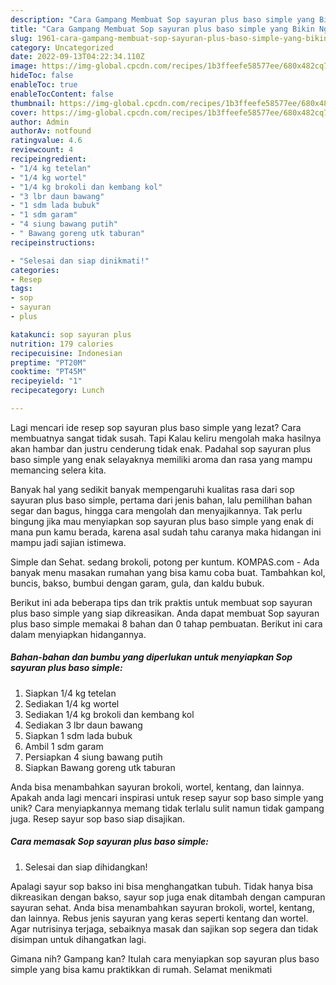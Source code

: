 ```yaml
---
description: "Cara Gampang Membuat Sop sayuran plus baso simple yang Bikin Ngiler"
title: "Cara Gampang Membuat Sop sayuran plus baso simple yang Bikin Ngiler"
slug: 1961-cara-gampang-membuat-sop-sayuran-plus-baso-simple-yang-bikin-ngiler
category: Uncategorized
date: 2022-09-13T04:22:34.110Z
image: https://img-global.cpcdn.com/recipes/1b3ffeefe58577ee/680x482cq70/sop-sayuran-plus-baso-simple-foto-resep-utama.jpg
hideToc: false
enableToc: true
enableTocContent: false
thumbnail: https://img-global.cpcdn.com/recipes/1b3ffeefe58577ee/680x482cq70/sop-sayuran-plus-baso-simple-foto-resep-utama.jpg
cover: https://img-global.cpcdn.com/recipes/1b3ffeefe58577ee/680x482cq70/sop-sayuran-plus-baso-simple-foto-resep-utama.jpg
author: Admin
authorAv: notfound
ratingvalue: 4.6
reviewcount: 4
recipeingredient:
- "1/4 kg tetelan"
- "1/4 kg wortel"
- "1/4 kg brokoli dan kembang kol"
- "3 lbr daun bawang"
- "1 sdm lada bubuk"
- "1 sdm garam"
- "4 siung bawang putih"
- " Bawang goreng utk taburan"
recipeinstructions:

- "Selesai dan siap dinikmati!"
categories:
- Resep
tags:
- sop
- sayuran
- plus

katakunci: sop sayuran plus 
nutrition: 179 calories
recipecuisine: Indonesian
preptime: "PT20M"
cooktime: "PT45M"
recipeyield: "1"
recipecategory: Lunch

---
```



Lagi mencari ide resep sop sayuran plus baso simple yang lezat? Cara membuatnya sangat tidak susah. Tapi Kalau keliru mengolah maka hasilnya akan hambar dan justru cenderung tidak enak. Padahal sop sayuran plus baso simple yang enak selayaknya memiliki aroma dan rasa yang mampu memancing selera kita.


Banyak hal yang sedikit banyak mempengaruhi kualitas rasa dari sop sayuran plus baso simple, pertama dari jenis bahan, lalu pemilihan bahan segar dan bagus, hingga cara mengolah dan menyajikannya. Tak perlu bingung jika mau menyiapkan sop sayuran plus baso simple yang enak di mana pun kamu berada, karena asal sudah tahu caranya maka hidangan ini mampu jadi sajian istimewa.

Simple dan Sehat. sedang brokoli, potong per kuntum. KOMPAS.com - Ada banyak menu masakan rumahan yang bisa kamu coba buat. Tambahkan kol, buncis, bakso, bumbui dengan garam, gula, dan kaldu bubuk.


Berikut ini ada beberapa tips dan trik praktis untuk membuat sop sayuran plus baso simple yang siap dikreasikan. Anda dapat membuat Sop sayuran plus baso simple memakai 8 bahan dan 0 tahap pembuatan. Berikut ini cara dalam menyiapkan hidangannya.

<!--inarticleads1-->

##### Bahan-bahan dan bumbu yang diperlukan untuk menyiapkan Sop sayuran plus baso simple:

1. Siapkan 1/4 kg tetelan
1. Sediakan 1/4 kg wortel
1. Sediakan 1/4 kg brokoli dan kembang kol
1. Sediakan 3 lbr daun bawang
1. Siapkan 1 sdm lada bubuk
1. Ambil 1 sdm garam
1. Persiapkan 4 siung bawang putih
1. Siapkan  Bawang goreng utk taburan


Anda bisa menambahkan sayuran brokoli, wortel, kentang, dan lainnya. Apakah anda lagi mencari inspirasi untuk resep sayur sop baso simple yang unik? Cara menyiapkannya memang tidak terlalu sulit namun tidak gampang juga. Resep sayur sop baso siap disajikan. 

<!--inarticleads2-->

##### Cara memasak Sop sayuran plus baso simple:


1. Selesai dan siap dihidangkan!

Apalagi sayur sop bakso ini bisa menghangatkan tubuh. Tidak hanya bisa dikreasikan dengan bakso, sayur sop juga enak ditambah dengan campuran sayuran sehat. Anda bisa menambahkan sayuran brokoli, wortel, kentang, dan lainnya. Rebus jenis sayuran yang keras seperti kentang dan wortel. Agar nutrisinya terjaga, sebaiknya masak dan sajikan sop segera dan tidak disimpan untuk dihangatkan lagi. 

Gimana nih? Gampang kan? Itulah cara menyiapkan sop sayuran plus baso simple yang bisa kamu praktikkan di rumah. Selamat menikmati
